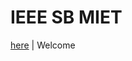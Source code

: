 # IEEE SB MIET

[here](https://2023A3R003-COM111.github.io/IEEE-SB-MIET-official-Website) | Welcome
